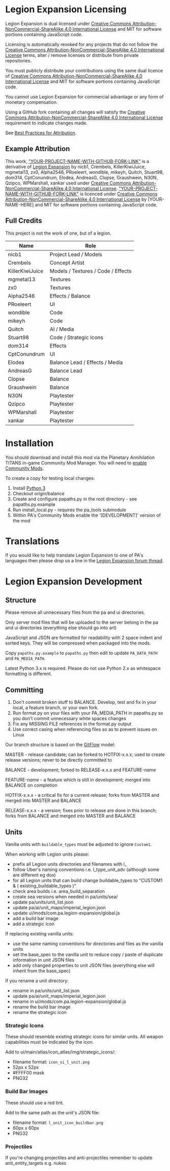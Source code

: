 # Legion Expansion Licensing

Legion Expansion is dual licensed under [Creative Commons Attribution-NonCommercial-ShareAlike 4.0 International License](https://creativecommons.org/licenses/by-nc-sa/4.0/) and MIT for software portions containing JavaScript code.

Licensing is automatically revoked for any projects that do not follow the [Creative Commons Attribution-NonCommercial-ShareAlike 4.0 International License](https://creativecommons.org/licenses/by-nc-sa/4.0/) terms, alter / remove licenses or distribute from private repositories.

You must publicly distribute your contributions using the same dual licence of [Creative Commons Attribution-NonCommercial-ShareAlike 4.0 International License](https://creativecommons.org/licenses/by-nc-sa/4.0/) and MIT for software portions containing JavaScript code.

You cannot use Legion Expansion for commercial advantage or any form of monetary compensation.

Using a GitHub fork containing all changes will satisfy the [Creative Commons Attribution-NonCommercial-ShareAlike 4.0 International License](https://creativecommons.org/licenses/by-nc-sa/4.0/) requirement to indicate changes made.

See [Best Practices for Attribution](https://wiki.creativecommons.org/wiki/Best_practices_for_attribution).

## Example Attribution

This work, ["YOUR-PROJECT-NAME-WITH-GITHUB-FORK-LINK"](https://github.com/) is a derivative of [Legion Expansion](https://github.com/Legion-Expansion/Legion-Expansion/) by nicb1, Crembels, KillerKiwiJuice, mgmetal13, zx0, Alpha2546, PRoeleert, wondible, mikeyh, Quitch, Stuart98, dom314, CptConundrum, Elodea, AndreasG, Clopse, Graushwein, N30N, Qzipco, WPMarshall, xankar used under [Creative Commons Attribution-NonCommercial-ShareAlike 4.0 International License](https://creativecommons.org/licenses/by-nc-sa/4.0/). ["YOUR-PROJECT-NAME-WITH-GITHUB-FORK-LINK"](https://github.com/) is licenced under [Creative Commons Attribution-NonCommercial-ShareAlike 4.0 International License](https://creativecommons.org/licenses/by-nc-sa/4.0/) by [YOUR-NAME-HERE] and MIT for software portions containing JavaScript code.

## Full Credits

This project is not the work of one, but of a legion.

| Name            | Role                               |
| --------------- | ---------------------------------- |
| nicb1           | Project Lead / Models              |
| Crembels        | Concept Artist                     |
| KillerKiwiJuice | Models / Textures / Code / Effects |
| mgmetal13       | Textures                           |
| zx0             | Textures                           |
| Alpha2546       | Effects / Balance                  |
| PRoeleert       | UI                                 |
| wondible        | Code                               |
| mikeyh          | Code                               |
| Quitch          | AI / Media                         |
| Stuart98        | Code / Strategic Icons             |
| dom314          | Effects                            |
| CptConundrum    | UI                                 |
| Elodea          | Balance Lead / Effects / Media     |
| AndreasG        | Balance Lead                       |
| Clopse          | Balance                            |
| Graushwein      | Balance                            |
| N30N            | Playtester                         |
| Qzipco          | Playtester                         |
| WPMarshall      | Playtester                         |
| xankar          | Playtester                         |

# Installation

You should download and install this mod via the Planetary Annihilation TITANS in-game Community Mod Manager. You will need to [enable Community Mods](https://steamcommunity.com/sharedfiles/filedetails/?id=1417396826).

To create a copy for testing local changes:

1. Install [Python 3](https://www.python.org/)
2. Checkout origin/balance
3. Create and configure papaths.py in the root directory - see papaths.py.example
4. Run install_local.py - requires the pa_tools submodule
5. Within PA's Community Mods enable the '[DEVELOPMENT]' version of the mod

# Translations

If you would like to help translate Legion Expansion to one of PA's languages then please drop us a line in the [Legion Expansion forum thread](https://forums.uberent.com/threads/rel-legion-expansion-released.71680/).

# Legion Expansion Development

## Structure

Please remove all unnecessary files from the pa and ui directories.

Only server mod files that will be uploaded to the server belong in the pa and ui directories (everything else should go into art)

JavaScript and JSON are formatted for readability with 2 space indent and sorted keys. They will be compressed when packaged into the mods.

Copy `papaths.py.example` to `papaths.py` then edit to update `PA_DATA_PATH` and `PA_MEDIA_PATH`.

Latest Python 3.x is required. Please do not use Python 2.x as whitespace formatting is different.

## Committing

1. Don't commit broken stuff to BALANCE. Develop, test and fix in your local, a feature branch, or your own fork.
2. Run format.py on your files with your PA_MEDIA_PATH in papaths.py so you don't commit unnecessary white spaces changes
3. Fix any MISSING FILE references in the format.py output
4. Use correct casing when referencing files so as to prevent issues on Linux

Our branch structure is based on the [GitFlow](http://nvie.com/posts/a-successful-git-branching-model/) model:

MASTER - release candidate; can be forked to HOTFIX-x.x.x; used to create release versions; never to be directly committed to

BALANCE - development; forked to RELEASE-x.x.x and FEATURE-*name*

FEATURE-*name* - a feature which is still in development; merged into BALANCE on completion

HOTFIX-x.x.x - a critical fix for a current release; forks from MASTER and merged into MASTER and BALANCE

RELEASE-x.x.x - a version; fixes prior to release are done in this branch; forks from BALANCE and merged into MASTER and BALANCE


## Units

Vanilla units with `buildable_types` must be adjusted to ignore `Custom1`.

When working with Legion units please:

- prefix all Legion units directories and filenames with l_
- follow Uber's naming conventions i.e. l_type_unit_adv (although some are different eg dox)
- for all Legion units that can build change buildable_types to "CUSTOM1 & ( existing_buildable_types )"
- check area builds i.e. area_build_separation
- create sea versions when needed in pa/units/sea/
- update pa/units/unit_list.json
- update pa/ai/unit_maps/imperial_legion.json
- update ui/mods/com.pa.legion-expansion/global.js
- add a build bar image
- add a strategic icon

If replacing existing vanilla units:

- use the same naming conventions for directories and files as the vanilla units
- set the base_spec to the vanilla unit to reduce copy / paste of duplicate information in unit JSON files
- add only changed properties to unit JSON files (everything else will inherit from the base_spec)

If you rename a unit directory:

- rename in pa/units/unit_list.json
- update pa/ai/unit_maps/imperial_legion.json
- rename in ui/mods/com.pa.legion-expansion/global.js
- rename the build bar image
- rename the strategic icon

### Strategic Icons

These should resemble existing strategic icons for similar units. All weapon capabilities must be indicated by the icon.

Add to ui/main/atlas/icon_atlas/img/strategic_icons/:

- filename format: `icon_si_l_unit.png`
- 52px x 52px
- #FFFF00 mask
- PNG32

### Build Bar Images

These should use a red tint.

Add to the same path as the unit's JSON file:

- filename format: `l_unit_icon_buildbar.png`
- 60px x 60px
- PNG32

### Projectiles

If you're changing projectiles and anti-projectiles remember to update anti_entity_targets e.g. nukes